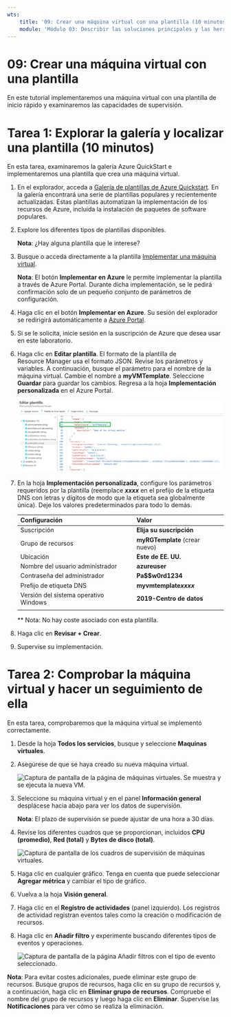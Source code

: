 ```yaml
---
wts:
    title: '09: Crear una máquina virtual con una plantilla (10 minutos)'
    module: 'Módulo 03: Describir las soluciones principales y las herramientas de administración'
---
```

# 09: Crear una máquina virtual con una plantilla

En este tutorial implementaremos una máquina virtual con una plantilla de inicio rápido y examinaremos las capacidades de supervisión.

# Tarea 1: Explorar la galería y localizar una plantilla (10 minutos)

En esta tarea, examinaremos la galería Azure QuickStart e implementaremos una plantilla que crea una máquina virtual. 

1. En el explorador, acceda a [Galería de plantillas de Azure Quickstart](https://azure.microsoft.com/resources/templates?azure-portal=true). En la galería encontrará una serie de plantillas populares y recientemente actualizadas. Estas plantillas automatizan la implementación de los recursos de Azure, incluida la instalación de paquetes de software populares.

2. Explore los diferentes tipos de plantillas disponibles. 

    **Nota**: ¿Hay alguna plantilla que le interese?

3. Busque o acceda directamente a la plantilla [Implementar una máquina virtual](https://azure.microsoft.com/resources/templates/101-vm-simple-windows?azure-portal=true).

    **Nota**: El botón **Implementar en Azure** le permite implementar la plantilla a través de Azure Portal. Durante dicha implementación, se le pedirá confirmación solo de un pequeño conjunto de parámetros de configuración. 

4. Haga clic en el botón **Implementar en Azure**. Su sesión del explorador se redirigirá automáticamente a [Azure Portal](http://portal.azure.com/).

5. Si se le solicita, inicie sesión en la suscripción de Azure que desea usar en este laboratorio.

6. Haga clic en **Editar plantilla**. El formato de la plantilla de Resource Manager usa el formato JSON. Revise los parámetros y variables.  A continuación, busque el parámetro para el nombre de la máquina virtual. Cambie el nombre a **myVMTemplate**. Seleccione **Guardar** para guardar los cambios. Regresa a la hoja **Implementación personalizada** en el Azure Portal.

    ![Captura de pantalla de la plantilla con el cambio de nombre de VM resaltado.](../images/0901.png)

7. En la hoja **Implementación personalizada**, configure los parámetros requeridos por la plantilla (reemplace ***xxxx*** en el prefijo de la etiqueta DNS con letras y dígitos de modo que la etiqueta sea globalmente única). Deje los valores predeterminados para todo lo demás. 

    | Configuración| Valor|
    |----|----|
    | Suscripción | **Elija su suscripción**|
    | Grupo de recursos | **myRGTemplate** (crear nuevo) |
    | Ubicación | **Este de EE. UU.** |
    | Nombre del usuario administrador | **azureuser** |
    | Contraseña del administrador | **Pa$$w0rd1234** |
    | Prefijo de etiqueta DNS | **myvmtemplate*xxxx*** |
    | Versión del sistema operativo Windows | **2019-Centro de datos** |
    | | |
    
    ** Nota: No hay coste asociado con esta plantilla.

9. Haga clic en **Revisar + Crear**.

10. Supervise su implementación. 

# Tarea 2: Comprobar la máquina virtual y hacer un seguimiento de ella

En esta tarea, comprobaremos que la máquina virtual se implementó correctamente. 

1. Desde la hoja **Todos los servicios**, busque y seleccione **Maquinas virtuales**.

2. Asegúrese de que se haya creado su nueva máquina virtual. 

    ![Captura de pantalla de la página de máquinas virtuales. Se muestra y se ejecuta la nueva VM.](../images/0902.png)

3. Seleccione su máquina virtual y en el panel **Información general** desplácese hacia abajo para ver los datos de supervisión.

    **Nota**: El plazo de supervisión se puede ajustar de una hora a 30 días.

4. Revise los diferentes cuadros que se proporcionan, incluidos **CPU (promedio)**, **Red (total)** y **Bytes de disco (total)**. 

    ![Captura de pantalla de los cuadros de supervisión de máquinas virtuales.](../images/0903.png)

5. Haga clic en cualquier gráfico. Tenga en cuenta que puede seleccionar **Agregar métrica** y cambiar el tipo de gráfico.

6. Vuelva a la hoja **Visión general**.

7. Haga clic en el **Registro de actividades** (panel izquierdo). Los registros de actividad registran eventos tales como la creación o modificación de recursos. 

8. Haga clic en **Añadir filtro** y experimente buscando diferentes tipos de eventos y operaciones. 

    ![Captura de pantalla de la página Añadir filtros con el tipo de evento seleccionado.](../images/0904.png)

**Nota**: Para evitar costes adicionales, puede eliminar este grupo de recursos. Busque grupos de recursos, haga clic en su grupo de recursos y, a continuación, haga clic en **Eliminar grupo de recursos**. Compruebe el nombre del grupo de recursos y luego haga clic en **Eliminar**. Supervise las **Notificaciones** para ver cómo se realiza la eliminación.
